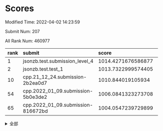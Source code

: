 # Scores

Modified Time: 2022-04-02 14:23:59

Submit Num: 207

All Rank Num: 460977

| rank |               submit               |       score        |       sigma        | pk_num |
| :--- | :--------------------------------- | :----------------- | :----------------- | :----- |
| 1    | jsonzb.test.submission_level_4     | 1014.4271676586877 | 0.8278023459400348 | 8909   |
| 2    | jsonzb.test.test_1                 | 1013.7322999574405 | 0.8078890177200209 | 8912   |
| 10   | cpp.21_12_24.submission-2b2ea0d7   | 1010.844019105934  | 0.7616464906188046 | 8908   |
| 54   | cpp.2022_01_09.submission-5b0e3de2 | 1006.0841323273708 | 0.728285353278523  | 8913   |
| 65   | cpp.2022_01_09.submission-816672bd | 1004.0547239729899 | 0.7199559141965696 | 8906   |


<details>
<summary>全部</summary>

| rank |                 submit                 |       score        |       sigma        | pk_num |
| :--- | :------------------------------------- | :----------------- | :----------------- | :----- |
| 1    | jsonzb.test.submission_level_4         | 1014.4271676586877 | 0.8278023459400348 | 8909   |
| 2    | jsonzb.test.test_1                     | 1013.7322999574405 | 0.8078890177200209 | 8912   |
| 3    | gobigger.level_3.submission_level_3_4  | 1011.3246497685396 | 0.7553085496592531 | 8912   |
| 4    | gobigger.level_3.submission_level_3_12 | 1011.2489306023352 | 0.7546006229728277 | 8911   |
| 5    | gobigger.level_3.submission_level_3_15 | 1011.1722751357376 | 0.7915216343726722 | 8907   |
| 6    | gobigger.level_3.submission_level_3_19 | 1011.1487292493506 | 0.7777223714214054 | 8907   |
| 7    | gobigger.level_3.submission_level_3_31 | 1011.0882868912217 | 0.7493715756148726 | 8905   |
| 8    | gobigger.level_3.submission_level_3_37 | 1010.9431026107925 | 0.7710010969163533 | 8904   |
| 9    | gobigger.level_3.submission_level_3_16 | 1010.8933830514716 | 0.7608065328239629 | 8909   |
| 10   | cpp.21_12_24.submission-2b2ea0d7       | 1010.844019105934  | 0.7616464906188046 | 8908   |
| 11   | gobigger.level_3.submission_level_3_35 | 1010.8137243573163 | 0.7705974206504298 | 8909   |
| 12   | gobigger.level_3.submission_level_3_25 | 1010.7944821832868 | 0.7729903944631716 | 8907   |
| 13   | gobigger.level_3.submission_level_3_48 | 1010.7172410015328 | 0.7489686735746238 | 8907   |
| 14   | gobigger.level_3.submission_level_3_24 | 1010.695875723797  | 0.7500158803696287 | 8908   |
| 15   | gobigger.level_3.submission_level_3_5  | 1010.6378498173996 | 0.7704987121955214 | 8914   |
| 16   | gobigger.level_3.submission_level_3_47 | 1010.5849891356386 | 0.763561833747941  | 8910   |
| 17   | gobigger.level_3.submission_level_3_13 | 1010.5745391569122 | 0.7518399731569118 | 8910   |
| 18   | gobigger.level_3.submission_level_3_27 | 1010.310455237618  | 0.7355389287719245 | 8909   |
| 19   | gobigger.level_3.submission_level_3_20 | 1010.309904759649  | 0.7570550168409756 | 8908   |
| 20   | gobigger.level_3.submission_level_3_40 | 1010.2874004886446 | 0.7415843135605807 | 8913   |
| 21   | gobigger.level_3.submission_level_3_7  | 1010.2552518312202 | 0.7572831506513703 | 8908   |
| 22   | gobigger.level_3.submission_level_3_22 | 1010.2211769425131 | 0.7673553146733151 | 8915   |
| 23   | gobigger.level_3.submission_level_3_30 | 1010.1849309273885 | 0.7534211362016908 | 8908   |
| 24   | gobigger.level_3.submission_level_3_34 | 1010.104189953406  | 0.7627897020079965 | 8909   |
| 25   | gobigger.level_3.submission_level_3_2  | 1010.0333866293572 | 0.7525302486788146 | 8908   |
| 26   | gobigger.level_3.submission_level_3_17 | 1010.0188449669947 | 0.7533385992189149 | 8911   |
| 27   | gobigger.level_3.submission_level_3_44 | 1009.9765810049145 | 0.7446998213000373 | 8911   |
| 28   | gobigger.level_3.submission_level_3_38 | 1009.9657707081747 | 0.7438848847319718 | 8911   |
| 29   | gobigger.level_3.submission_level_3_32 | 1009.9610178394706 | 0.7545032303568198 | 8907   |
| 30   | gobigger.level_3.submission_level_3_45 | 1009.9318351075273 | 0.731120251655299  | 8906   |
| 31   | gobigger.level_3.submission_level_3_42 | 1009.8713923123413 | 0.7768645460689713 | 8904   |
| 32   | gobigger.level_3.submission_level_3_10 | 1009.8153442355942 | 0.7500079160302882 | 8907   |
| 33   | gobigger.level_3.submission_level_3_8  | 1009.7949850451486 | 0.7626394169204505 | 8908   |
| 34   | gobigger.level_3.submission_level_3_14 | 1009.6928995469699 | 0.757247371709575  | 8912   |
| 35   | gobigger.level_3.submission_level_3_23 | 1009.6889483975469 | 0.7677774053061167 | 8907   |
| 36   | gobigger.level_3.submission_level_3_33 | 1009.6825600248854 | 0.7385798019715475 | 8906   |
| 37   | gobigger.level_3.submission_level_3_41 | 1009.6082541958273 | 0.7416249354238966 | 8907   |
| 38   | gobigger.level_3.submission_level_3_0  | 1009.5978429690698 | 0.7810576176683198 | 8909   |
| 39   | gobigger.level_3.submission_level_3_28 | 1009.5613137774784 | 0.7400582699617904 | 8912   |
| 40   | gobigger.level_3.submission_level_3_9  | 1009.5118831278269 | 0.7660852384234339 | 8911   |
| 41   | gobigger.level_3.submission_level_3_26 | 1009.4826081288151 | 0.7640877802670566 | 8908   |
| 42   | gobigger.level_3.submission_level_3_11 | 1009.4633517545213 | 0.7484035348601996 | 8905   |
| 43   | gobigger.level_3.submission_level_3_29 | 1009.4503093095889 | 0.7370201312607859 | 8913   |
| 44   | gobigger.level_3.submission_level_3_46 | 1009.4096559655261 | 0.7393024692225513 | 8907   |
| 45   | gobigger.level_3.submission_level_3_39 | 1009.317905962896  | 0.7483475903021044 | 8904   |
| 46   | gobigger.level_3.submission_level_3_1  | 1009.2046050566896 | 0.765761879343791  | 8904   |
| 47   | gobigger.level_3.submission_level_3_49 | 1008.8590585101992 | 0.7456760837416191 | 8911   |
| 48   | gobigger.level_3.submission_level_3_3  | 1008.7683416580131 | 0.7438838694925264 | 8902   |
| 49   | gobigger.level_3.submission_level_3_21 | 1008.5584006349017 | 0.7333304737646326 | 8909   |
| 50   | gobigger.level_3.submission_level_3_43 | 1008.5082065324581 | 0.7590266938794482 | 8906   |
| 51   | gobigger.level_3.submission_level_3_18 | 1008.21206180943   | 0.7625815696186192 | 8905   |
| 52   | gobigger.level_3.submission_level_3_6  | 1008.1144145460989 | 0.7293296937913992 | 8904   |
| 53   | gobigger.level_3.submission_level_3_36 | 1007.6379843022806 | 0.755755396943297  | 8908   |
| 54   | cpp.2022_01_09.submission-5b0e3de2     | 1006.0841323273708 | 0.728285353278523  | 8913   |
| 55   | gobigger.level_1.submission_level_1_1  | 1005.4018399379636 | 0.7192295082509573 | 8911   |
| 56   | gobigger.level_1.submission_level_1_9  | 1005.1049414916639 | 0.7306787986754018 | 8907   |
| 57   | gobigger.level_1.submission_level_1_11 | 1005.0282758649347 | 0.718766248336974  | 8907   |
| 58   | gobigger.level_1.submission_level_1_2  | 1004.4556352433145 | 0.7040066999941859 | 8910   |
| 59   | gobigger.level_1.submission_level_1_49 | 1004.3191541372727 | 0.7194142101128669 | 8912   |
| 60   | gobigger.level_1.submission_level_1_3  | 1004.2966176690521 | 0.7148672707072248 | 8908   |
| 61   | gobigger.level_1.submission_level_1_47 | 1004.2312012103164 | 0.7157894953151794 | 8904   |
| 62   | gobigger.level_1.submission_level_1_0  | 1004.216428297525  | 0.7275052126483684 | 8910   |
| 63   | gobigger.level_1.submission_level_1_17 | 1004.1999166177881 | 0.720288958503112  | 8906   |
| 64   | gobigger.level_1.submission_level_1_44 | 1004.1419436168344 | 0.7232556181381615 | 8905   |
| 65   | cpp.2022_01_09.submission-816672bd     | 1004.0547239729899 | 0.7199559141965696 | 8906   |
| 66   | gobigger.level_1.submission_level_1_7  | 1003.9832335847934 | 0.7316845711273304 | 8902   |
| 67   | gobigger.level_1.submission_level_1_20 | 1003.9083249432755 | 0.7175488545760519 | 8909   |
| 68   | gobigger.level_1.submission_level_1_41 | 1003.9075028868017 | 0.7123844627434927 | 8905   |
| 69   | gobigger.level_1.submission_level_1_35 | 1003.9009371221466 | 0.7147229237202517 | 8910   |
| 70   | gobigger.level_1.submission_level_1_22 | 1003.8971846812339 | 0.7197591088012516 | 8908   |
| 71   | gobigger.level_1.submission_level_1_18 | 1003.7292429351171 | 0.7182292599955008 | 8915   |
| 72   | gobigger.level_1.submission_level_1_36 | 1003.6957810464313 | 0.708899702087693  | 8911   |
| 73   | gobigger.level_1.submission_level_1_38 | 1003.6672837973908 | 0.7269630169772014 | 8908   |
| 74   | gobigger.level_1.submission_level_1_14 | 1003.6444488747015 | 0.7006774035326095 | 8910   |
| 75   | gobigger.level_1.submission_level_1_46 | 1003.5960603965051 | 0.7133173327377927 | 8907   |
| 76   | gobigger.level_1.submission_level_1_40 | 1003.542064413445  | 0.7128233365969846 | 8906   |
| 77   | gobigger.level_1.submission_level_1_29 | 1003.4715959716098 | 0.7181115835039426 | 8907   |
| 78   | gobigger.level_1.submission_level_1_10 | 1003.4436502053387 | 0.7163571430094917 | 8906   |
| 79   | gobigger.level_1.submission_level_1_31 | 1003.4376137938197 | 0.7177091059259241 | 8898   |
| 80   | gobigger.level_1.submission_level_1_30 | 1003.3928433321513 | 0.7107522338504596 | 8908   |
| 81   | gobigger.level_1.submission_level_1_12 | 1003.3360487015708 | 0.7071854383956933 | 8909   |
| 82   | gobigger.level_1.submission_level_1_45 | 1003.3277672847743 | 0.7042888458378783 | 8909   |
| 83   | gobigger.level_1.submission_level_1_26 | 1003.3251046732834 | 0.7162203045981224 | 8905   |
| 84   | gobigger.level_1.submission_level_1_28 | 1003.2951161139979 | 0.7100396608260089 | 8911   |
| 85   | gobigger.level_1.submission_level_1_4  | 1003.2832352985489 | 0.716663802468375  | 8909   |
| 86   | gobigger.level_1.submission_level_1_48 | 1003.2395985142019 | 0.7215845608638112 | 8905   |
| 87   | gobigger.level_1.submission_level_1_33 | 1003.1225262586614 | 0.7228760556594194 | 8907   |
| 88   | gobigger.level_1.submission_level_1_27 | 1003.0792717615445 | 0.7160450718123855 | 8909   |
| 89   | gobigger.level_1.submission_level_1_37 | 1003.0654381734203 | 0.7162244985553783 | 8911   |
| 90   | gobigger.level_1.submission_level_1_6  | 1003.0382833751102 | 0.7161184548981293 | 8907   |
| 91   | gobigger.level_1.submission_level_1_19 | 1002.9100906623438 | 0.7095158164155818 | 8903   |
| 92   | gobigger.level_1.submission_level_1_43 | 1002.8641572408967 | 0.7177112510915135 | 8907   |
| 93   | gobigger.level_1.submission_level_1_5  | 1002.8006242646724 | 0.7270730987896978 | 8906   |
| 94   | gobigger.level_1.submission_level_1_34 | 1002.7802685539386 | 0.7050953557794509 | 8910   |
| 95   | gobigger.level_1.submission_level_1_16 | 1002.631047829622  | 0.7157653543513705 | 8908   |
| 96   | gobigger.level_1.submission_level_1_8  | 1002.5190606645882 | 0.7111613085874874 | 8912   |
| 97   | gobigger.level_1.submission_level_1_25 | 1002.5088342360284 | 0.7167922548628209 | 8909   |
| 98   | gobigger.level_1.submission_level_1_23 | 1002.4892464050403 | 0.7067368921250938 | 8907   |
| 99   | gobigger.level_1.submission_level_1_42 | 1002.4768542599253 | 0.7160880715566232 | 8908   |
| 100  | gobigger.level_1.submission_level_1_32 | 1002.4645266461166 | 0.7146242318799192 | 8909   |
| 101  | gobigger.level_1.submission_level_1_21 | 1002.4411346046965 | 0.7124931977272796 | 8910   |
| 102  | gobigger.level_1.submission_level_1_24 | 1002.2210428714623 | 0.7117020270119832 | 8906   |
| 103  | gobigger.level_1.submission_level_1_13 | 1002.1895291101458 | 0.7065823164131148 | 8909   |
| 104  | gobigger.level_1.submission_level_1_15 | 1002.1872407861011 | 0.7196687520419977 | 8911   |
| 105  | gobigger.level_1.submission_level_1_39 | 1001.3133061703572 | 0.7128133939401391 | 8909   |
| 106  | gobigger.random.submission_random_29   | 997.4000829700663  | 0.7007361666144301 | 8914   |
| 107  | gobigger.random.submission_random_12   | 997.3692852825944  | 0.6992544910166775 | 8906   |
| 108  | gobigger.random.submission_random_31   | 997.0365742355777  | 0.6950808945212444 | 8904   |
| 109  | gobigger.random.submission_random_6    | 996.9771512352613  | 0.7138545087677196 | 8910   |
| 110  | gobigger.random.submission_random_10   | 996.6774972572063  | 0.7023113547636511 | 8905   |
| 111  | gobigger.random.submission_random_48   | 996.6675644017613  | 0.7075810243317694 | 8912   |
| 112  | gobigger.random.submission_random_1    | 996.6009553958255  | 0.7155475528454261 | 8911   |
| 113  | gobigger.random.submission_random_19   | 996.5695269153538  | 0.7168057202886902 | 8908   |
| 114  | gobigger.random.submission_random_5    | 996.5104523679461  | 0.7087614752292507 | 8903   |
| 115  | gobigger.random.submission_random_26   | 996.3975856808826  | 0.7152592956463616 | 8904   |
| 116  | gobigger.random.submission_random_43   | 996.388080705648   | 0.709975018612618  | 8909   |
| 117  | gobigger.random.submission_random_23   | 996.3858033449511  | 0.7152546880146717 | 8911   |
| 118  | gobigger.random.submission_random_11   | 996.3767919305144  | 0.706833258467644  | 8907   |
| 119  | gobigger.random.submission_random_42   | 996.371775204902   | 0.7146469631059352 | 8907   |
| 120  | gobigger.random.submission_random_9    | 996.3475946711588  | 0.713930919986979  | 8908   |
| 121  | gobigger.random.submission_random_21   | 996.2621871152306  | 0.7169570611777404 | 8909   |
| 122  | gobigger.random.submission_random_3    | 996.2413906457992  | 0.721160838153703  | 8911   |
| 123  | gobigger.random.submission_random_49   | 996.185155788296   | 0.721510373425654  | 8907   |
| 124  | gobigger.random.submission_random_37   | 996.1840740749869  | 0.720152695705015  | 8904   |
| 125  | gobigger.random.submission_random_38   | 996.1787245547326  | 0.7128473890331942 | 8908   |
| 126  | gobigger.random.submission_random_4    | 996.1691205465211  | 0.6959517909525399 | 8909   |
| 127  | gobigger.random.submission_random_2    | 996.1575849540621  | 0.706526351827944  | 8902   |
| 128  | gobigger.random.submission_random_15   | 996.1166990419067  | 0.7090099859583425 | 8908   |
| 129  | gobigger.random.submission_random_14   | 996.1095691867135  | 0.7059141123395319 | 8909   |
| 130  | gobigger.random.submission_random_24   | 996.107796596402   | 0.700927028820867  | 8907   |
| 131  | gobigger.random.submission_random_18   | 996.1020389228437  | 0.7119213157727375 | 8907   |
| 132  | gobigger.random.submission_random_0    | 996.0824215552159  | 0.7149023201142121 | 8908   |
| 133  | gobigger.random.submission_random_33   | 996.0680764830931  | 0.7159709211235042 | 8908   |
| 134  | gobigger.random.submission_random_36   | 996.0599680248531  | 0.6939870428444779 | 8907   |
| 135  | gobigger.random.submission_random_30   | 996.0436380064428  | 0.718610999341301  | 8913   |
| 136  | gobigger.random.submission_random_22   | 996.0349920334555  | 0.724755842455023  | 8908   |
| 137  | gobigger.random.submission_random_7    | 995.9792883074217  | 0.7174950109281211 | 8908   |
| 138  | gobigger.random.submission_random_35   | 995.8678418828122  | 0.7054924805794651 | 8905   |
| 139  | gobigger.random.submission_random_17   | 995.850049124878   | 0.7144136959796241 | 8913   |
| 140  | gobigger.random.submission_random_32   | 995.8334985359897  | 0.7106657332374386 | 8902   |
| 141  | gobigger.random.submission_random_44   | 995.8274385153799  | 0.7060488704458522 | 8913   |
| 142  | gobigger.random.submission_random_27   | 995.8069063231712  | 0.7068411879393702 | 8909   |
| 143  | gobigger.random.submission_random_45   | 995.8049479357333  | 0.7157319668884371 | 8904   |
| 144  | gobigger.random.submission_random_16   | 995.7938000882604  | 0.7051554834439909 | 8910   |
| 145  | gobigger.random.submission_random_8    | 995.6758339458861  | 0.7228507978816666 | 8907   |
| 146  | gobigger.random.submission_random_39   | 995.6693451776405  | 0.7056492586215733 | 8905   |
| 147  | gobigger.random.submission_random_13   | 995.6002306030884  | 0.7176762049794    | 8906   |
| 148  | gobigger.random.submission_random_41   | 995.5930613212953  | 0.7149894578919733 | 8903   |
| 149  | gobigger.random.submission_random_40   | 995.4860878816404  | 0.7017989538182169 | 8903   |
| 150  | gobigger.random.submission_random_25   | 995.3580834039129  | 0.7098366334396007 | 8912   |
| 151  | gobigger.random.submission_random_20   | 995.3367274403082  | 0.7159404958392072 | 8908   |
| 152  | gobigger.random.submission_random_46   | 995.3112850892338  | 0.7335425597049314 | 8905   |
| 153  | gobigger.random.submission_random_47   | 995.2255863377127  | 0.7176980534708405 | 8908   |
| 154  | gobigger.random.submission_random_34   | 995.1917986649211  | 0.7240098721058895 | 8904   |
| 155  | gobigger.random.submission_random_28   | 994.9771977180134  | 0.7072066213020199 | 8909   |
| 156  | gobigger.level_2.submission_level_2_43 | 994.2753955449122  | 0.7277051449482321 | 8908   |
| 157  | gobigger.level_2.submission_level_2_35 | 994.2580443751792  | 0.7301216495516625 | 8909   |
| 158  | gobigger.level_2.submission_level_2_36 | 994.1374264521471  | 0.7204818174757113 | 8905   |
| 159  | gobigger.level_2.submission_level_2_32 | 993.2048137605736  | 0.7519541543722024 | 8911   |
| 160  | gobigger.level_2.submission_level_2_4  | 993.204268843499   | 0.7329717322900411 | 8905   |
| 161  | gobigger.level_2.submission_level_2_27 | 993.0881091428436  | 0.7326231959047149 | 8908   |
| 162  | gobigger.level_2.submission_level_2_19 | 993.0721568717478  | 0.7340069764671384 | 8914   |
| 163  | gobigger.level_2.submission_level_2_49 | 992.8808198047957  | 0.7422222052926126 | 8905   |
| 164  | gobigger.level_2.submission_level_2_16 | 992.858008801318   | 0.7454958198582148 | 8903   |
| 165  | gobigger.level_2.submission_level_2_40 | 992.6785588488991  | 0.7331307310103754 | 8903   |
| 166  | gobigger.level_2.submission_level_2_18 | 992.665034034336   | 0.7321322576903185 | 8907   |
| 167  | gobigger.level_2.submission_level_2_41 | 992.6549675160276  | 0.7459154985477056 | 8912   |
| 168  | gobigger.level_2.submission_level_2_46 | 992.6335729615554  | 0.7484207627005895 | 8907   |
| 169  | gobigger.level_2.submission_level_2_37 | 992.5592176546639  | 0.7534139636502681 | 8907   |
| 170  | gobigger.level_2.submission_level_2_12 | 992.5575474114672  | 0.7493411652722882 | 8904   |
| 171  | gobigger.level_2.submission_level_2_34 | 992.5323071123801  | 0.7410292627014683 | 8907   |
| 172  | gobigger.level_2.submission_level_2_5  | 992.501700129046   | 0.7538568808039441 | 8905   |
| 173  | gobigger.level_2.submission_level_2_15 | 992.37105362623    | 0.7527570093763599 | 8905   |
| 174  | gobigger.level_2.submission_level_2_28 | 992.3340895816333  | 0.740562899386493  | 8913   |
| 175  | gobigger.level_2.submission_level_2_47 | 992.3040529431458  | 0.7561094779726565 | 8906   |
| 176  | gobigger.level_2.submission_level_2_30 | 992.2654085517107  | 0.7463979034499325 | 8906   |
| 177  | gobigger.level_2.submission_level_2_31 | 992.1749540364185  | 0.7553814932771059 | 8908   |
| 178  | gobigger.level_2.submission_level_2_3  | 992.0637720628733  | 0.7346115538234844 | 8911   |
| 179  | gobigger.level_2.submission_level_2_10 | 992.0511710325795  | 0.7439337673428654 | 8906   |
| 180  | gobigger.level_2.submission_level_2_7  | 992.0342650945765  | 0.7425272603892943 | 8909   |
| 181  | gobigger.level_2.submission_level_2_25 | 992.0068852129277  | 0.756945475271365  | 8903   |
| 182  | gobigger.level_2.submission_level_2_24 | 991.9196114441148  | 0.758349414016968  | 8910   |
| 183  | gobigger.level_2.submission_level_2_14 | 991.8134939448677  | 0.7502146305675026 | 8909   |
| 184  | gobigger.level_2.submission_level_2_33 | 991.7878495469608  | 0.7510552598297201 | 8907   |
| 185  | gobigger.level_2.submission_level_2_11 | 991.7339984505412  | 0.7523521394642084 | 8909   |
| 186  | gobigger.level_2.submission_level_2_1  | 991.7308742837472  | 0.7465249748990224 | 8906   |
| 187  | gobigger.level_2.submission_level_2_26 | 991.7096864541528  | 0.7699684152657662 | 8907   |
| 188  | gobigger.level_2.submission_level_2_45 | 991.6061732563719  | 0.7384456345541003 | 8909   |
| 189  | gobigger.level_2.submission_level_2_20 | 991.4124376244528  | 0.7627656632112177 | 8909   |
| 190  | gobigger.level_2.submission_level_2_8  | 991.3683102112008  | 0.7453636411296868 | 8900   |
| 191  | gobigger.level_2.submission_level_2_22 | 991.3680155240778  | 0.7768033073156618 | 8910   |
| 192  | gobigger.level_2.submission_level_2_42 | 991.3463278248901  | 0.7746188349569673 | 8912   |
| 193  | gobigger.level_2.submission_level_2_0  | 991.3362307063828  | 0.7357155572028343 | 8908   |
| 194  | gobigger.level_2.submission_level_2_39 | 991.3105934941141  | 0.7573223607816222 | 8908   |
| 195  | gobigger.level_2.submission_level_2_9  | 991.2890720832595  | 0.7575070801803755 | 8901   |
| 196  | gobigger.level_2.submission_level_2_44 | 991.2526611016189  | 0.7671597796930442 | 8904   |
| 197  | gobigger.level_2.submission_level_2_6  | 991.246178249362   | 0.7468789044778814 | 8908   |
| 198  | gobigger.level_2.submission_level_2_21 | 991.2259665749592  | 0.7609271695155575 | 8909   |
| 199  | gobigger.level_2.submission_level_2_48 | 991.0427674564639  | 0.7759356021763337 | 8908   |
| 200  | gobigger.level_2.submission_level_2_13 | 990.9556060222866  | 0.7614428636780054 | 8906   |
| 201  | gobigger.level_2.submission_level_2_2  | 990.5416215578796  | 0.7769117750266276 | 8906   |
| 202  | gobigger.level_2.submission_level_2_38 | 990.5069399075879  | 0.760623876187736  | 8907   |
| 203  | gobigger.level_2.submission_level_2_29 | 990.4574585433073  | 0.7636189407083952 | 8909   |
| 204  | gobigger.level_2.submission_level_2_23 | 990.2136776837468  | 0.7771319154096117 | 8903   |
| 205  | gobigger.level_2.submission_level_2_17 | 989.8925524607928  | 0.7678890830069875 | 8907   |
| 206  | gobigger.none.submission_none_0        | 979.0449452912833  | 1.381423846109934  | 8909   |
| 207  | gobigger.none.submission_none_1        | 974.0168234395221  | 1.7878063413729306 | 8908   |

</details>